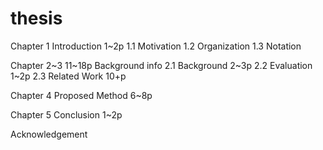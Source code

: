 # thesis  
Chapter 1 Introduction 1~2p
1.1 Motivation
1.2 Organization
1.3 Notation

Chapter 2~3 11~18p
Background info
2.1 Background 2~3p
2.2 Evaluation 1~2p
2.3 Related Work 10+p

Chapter 4 Proposed Method 6~8p

Chapter 5 Conclusion 1~2p

Acknowledgement
